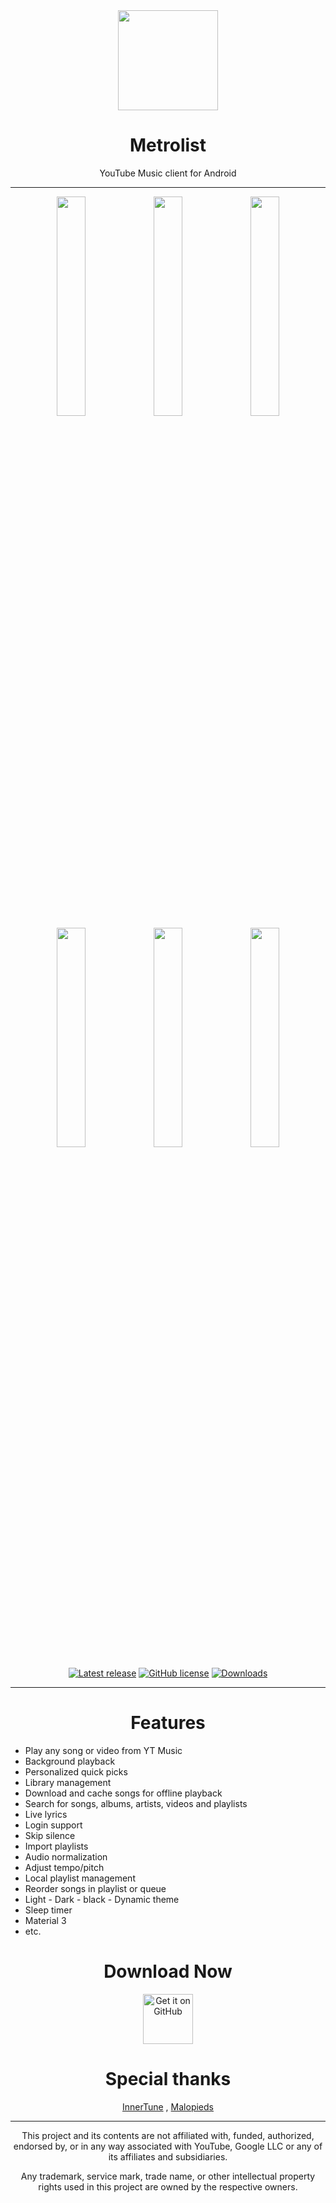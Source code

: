 <div align="center">
<img src="https://raw.githubusercontent.com/mostafaalagamy/Metrolist/main/ic_launcher_github.webp" width="160" height="160" style="display: block; margin: 0 auto"/>
<h1>Metrolist</h1>
<p>YouTube Music client for Android</p>
</div>

---

<p align="center">
  <img src="https://github.com/mostafaalagamy/Metrolist/blob/v6.0.0/screenshot_1.jpeg" width="30%" />
  <img src="https://github.com/mostafaalagamy/Metrolist/blob/v6.0.0/screenshot_2.jpeg" width="30%" />
  <img src="https://github.com/mostafaalagamy/Metrolist/blob/v6.0.0/screenshot_3.jpeg" width="30%" />

  <img src="https://github.com/mostafaalagamy/Metrolist/blob/v6.0.0/screenshot_4.jpeg" width="30%" />
  <img src="https://github.com/mostafaalagamy/Metrolist/blob/v6.0.0/screenshot_7.jpeg" width="30%" />
  <img src="https://github.com/mostafaalagamy/Metrolist/blob/v6.0.0/Screenshot_8.jpg" width="30%" />
</p>

<div align="center">

[![Latest release](https://img.shields.io/github/v/release/mostafaalagamy/Metrolist?style=for-the-badge)](https://github.com/mostafaalagamy/Metrolist/releases)
[![GitHub license](https://img.shields.io/github/license/mostafaalagamy/metrolist?style=for-the-badge)](https://github.com/mostafaalagamy/metrolist/blob/master/LICENSE)
[![Downloads](https://img.shields.io/github/downloads/mostafaalagamy/Metrolist/total?style=for-the-badge)](https://github.com/mostafaalagamy/Metrolist/releases)
</div>

---

<div align="center">
<h1>Features</h1>
</div>

- Play any song or video from YT Music
- Background playback
- Personalized quick picks
- Library management
- Download and cache songs for offline playback
- Search for songs, albums, artists, videos and playlists
- Live lyrics
- Login support
- Skip silence
- Import playlists
- Audio normalization
- Adjust tempo/pitch
- Local playlist management
- Reorder songs in playlist or queue
- Light - Dark - black - Dynamic theme
- Sleep timer
- Material 3
- etc.

<div align="center">
<h1>Download Now</h1>

[<img src="https://raw.githubusercontent.com/WSTxda/QP-Gallery-Releases/master/Images/GitHub.svg"
alt='Get it on GitHub'
height="80">](https://github.com/mostafaalagamy/Metrolist/releases/latest/download/Metrolist.apk)


<div align="center">
<h1>Special thanks</h1>

[InnerTune](https://github.com/Malopieds/InnerTune) , [Malopieds](https://github.com/Malopieds)

---

This project and its contents are not affiliated with, funded, authorized, endorsed by, or in any way associated with YouTube, Google LLC or any of its affiliates and subsidiaries.

Any trademark, service mark, trade name, or other intellectual property rights used in this project are owned by the respective owners.
